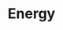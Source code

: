 ---
mission_id: energy
editorsChoice:
title: "Energy"
authors: 
    - "Ken Swopes"
    - "Ron Swopes"
date:
filename: "energy.zip"
description: "Kyle goes on a mission to destroy power plant using new source of energy."
heroImage:
levelReplaced:	SECBASE
difficulty: yes
bm:	yes
fme: no
wax: no
three_do: no
voc: no
gmd: no
vue: no
lfd: yes
base: "New level from scratch" 
editors: "WDFUSE 2.00"

---